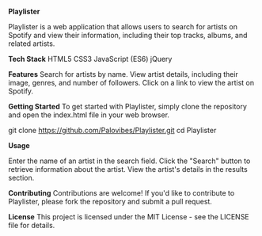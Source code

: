 **Playlister**

Playlister is a web application that allows users to search for artists on Spotify and view their information, including their top tracks, albums, and related artists.

**Tech Stack**
HTML5
CSS3
JavaScript (ES6)
jQuery

**Features**
Search for artists by name.
View artist details, including their image, genres, and number of followers.
Click on a link to view the artist on Spotify.

**Getting Started**
To get started with Playlister, simply clone the repository and open the index.html file in your web browser.

git clone https://github.com/Palovibes/Playlister.git
cd Playlister


**Usage**

Enter the name of an artist in the search field.
Click the "Search" button to retrieve information about the artist.
View the artist's details in the results section.

**Contributing**
Contributions are welcome! If you'd like to contribute to Playlister, please fork the repository and submit a pull request.

**License**
This project is licensed under the MIT License - see the LICENSE file for details.
